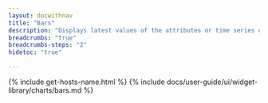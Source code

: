 ```yaml
---
layout: docwithnav
title: "Bars"
description: "Displays latest values of the attributes or time series data for multiple entities as separate bars."
breadcrumbs: "true"
breadcrumbs-steps: "2"
hidetoc: "true"

---
```

{% include get-hosts-name.html %}
{% include docs/user-guide/ui/widget-library/charts/bars.md %}
